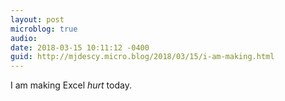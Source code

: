 ```yaml
---
layout: post
microblog: true
audio: 
date: 2018-03-15 10:11:12 -0400
guid: http://mjdescy.micro.blog/2018/03/15/i-am-making.html
---
```

I am making Excel _hurt_ today.
